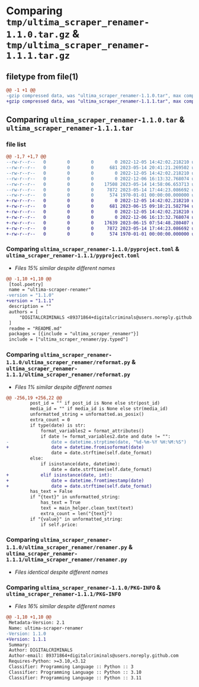# Comparing `tmp/ultima_scraper_renamer-1.1.0.tar.gz` & `tmp/ultima_scraper_renamer-1.1.1.tar.gz`

## filetype from file(1)

```diff
@@ -1 +1 @@
-gzip compressed data, was "ultima_scraper_renamer-1.1.0.tar", max compression
+gzip compressed data, was "ultima_scraper_renamer-1.1.1.tar", max compression
```

## Comparing `ultima_scraper_renamer-1.1.0.tar` & `ultima_scraper_renamer-1.1.1.tar`

### file list

```diff
@@ -1,7 +1,7 @@
--rw-r--r--   0        0        0        0 2022-12-05 14:42:02.218210 ultima_scraper_renamer-1.1.0/README.md
--rw-r--r--   0        0        0      681 2023-05-14 20:41:21.269502 ultima_scraper_renamer-1.1.0/pyproject.toml
--rw-r--r--   0        0        0        0 2022-12-05 14:42:02.218210 ultima_scraper_renamer-1.1.0/ultima_scraper_renamer/__init__.py
--rw-r--r--   0        0        0        0 2022-12-06 16:13:32.768074 ultima_scraper_renamer-1.1.0/ultima_scraper_renamer/py.typed
--rw-r--r--   0        0        0    17508 2023-05-14 14:58:06.653713 ultima_scraper_renamer-1.1.0/ultima_scraper_renamer/reformat.py
--rw-r--r--   0        0        0     7872 2023-05-14 17:44:23.086692 ultima_scraper_renamer-1.1.0/ultima_scraper_renamer/renamer.py
--rw-r--r--   0        0        0      574 1970-01-01 00:00:00.000000 ultima_scraper_renamer-1.1.0/PKG-INFO
+-rw-r--r--   0        0        0        0 2022-12-05 14:42:02.218210 ultima_scraper_renamer-1.1.1/README.md
+-rw-r--r--   0        0        0      681 2023-06-15 09:18:21.582794 ultima_scraper_renamer-1.1.1/pyproject.toml
+-rw-r--r--   0        0        0        0 2022-12-05 14:42:02.218210 ultima_scraper_renamer-1.1.1/ultima_scraper_renamer/__init__.py
+-rw-r--r--   0        0        0        0 2022-12-06 16:13:32.768074 ultima_scraper_renamer-1.1.1/ultima_scraper_renamer/py.typed
+-rw-r--r--   0        0        0    17639 2023-06-15 07:54:48.280407 ultima_scraper_renamer-1.1.1/ultima_scraper_renamer/reformat.py
+-rw-r--r--   0        0        0     7872 2023-05-14 17:44:23.086692 ultima_scraper_renamer-1.1.1/ultima_scraper_renamer/renamer.py
+-rw-r--r--   0        0        0      574 1970-01-01 00:00:00.000000 ultima_scraper_renamer-1.1.1/PKG-INFO
```

### Comparing `ultima_scraper_renamer-1.1.0/pyproject.toml` & `ultima_scraper_renamer-1.1.1/pyproject.toml`

 * *Files 15% similar despite different names*

```diff
@@ -1,10 +1,10 @@
 [tool.poetry]
 name = "ultima-scraper-renamer"
-version = "1.1.0"
+version = "1.1.1"
 description = ""
 authors = [
     "DIGITALCRIMINALS <89371864+digitalcriminals@users.noreply.github.com>",
 ]
 readme = "README.md"
 packages = [{include = "ultima_scraper_renamer"}]
 include = ["ultima_scraper_renamer/py.typed"]
```

### Comparing `ultima_scraper_renamer-1.1.0/ultima_scraper_renamer/reformat.py` & `ultima_scraper_renamer-1.1.1/ultima_scraper_renamer/reformat.py`

 * *Files 1% similar despite different names*

```diff
@@ -256,19 +256,22 @@
         post_id = "" if post_id is None else str(post_id)
         media_id = "" if media_id is None else str(media_id)
         unformatted_string = unformatted.as_posix()
         extra_count = 0
         if type(date) is str:
             format_variables2 = format_attributes()
             if date != format_variables2.date and date != "":
-                date = datetime.strptime(date, "%d-%m-%Y %H:%M:%S")
+                date = datetime.fromisoformat(date)
                 date = date.strftime(self.date_format)
         else:
             if isinstance(date, datetime):
                 date = date.strftime(self.date_format)
+            elif isinstance(date, int):
+                date = datetime.fromtimestamp(date)
+                date = date.strftime(self.date_format)
         has_text = False
         if "{text}" in unformatted_string:
             has_text = True
             text = main_helper.clean_text(text)
             extra_count = len("{text}")
         if "{value}" in unformatted_string:
             if self.price:
```

### Comparing `ultima_scraper_renamer-1.1.0/ultima_scraper_renamer/renamer.py` & `ultima_scraper_renamer-1.1.1/ultima_scraper_renamer/renamer.py`

 * *Files identical despite different names*

### Comparing `ultima_scraper_renamer-1.1.0/PKG-INFO` & `ultima_scraper_renamer-1.1.1/PKG-INFO`

 * *Files 16% similar despite different names*

```diff
@@ -1,10 +1,10 @@
 Metadata-Version: 2.1
 Name: ultima-scraper-renamer
-Version: 1.1.0
+Version: 1.1.1
 Summary: 
 Author: DIGITALCRIMINALS
 Author-email: 89371864+digitalcriminals@users.noreply.github.com
 Requires-Python: >=3.10,<3.12
 Classifier: Programming Language :: Python :: 3
 Classifier: Programming Language :: Python :: 3.10
 Classifier: Programming Language :: Python :: 3.11
```

